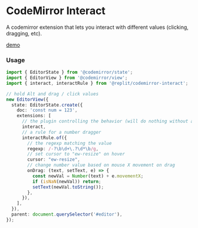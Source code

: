 # CodeMirror Interact

A codemirror extension that lets you interact with different values (clicking, dragging, etc).

[demo](https://replit.com/@slmjkdbtl/codemirror-interact)

### Usage

```ts
import { EditorState } from '@codemirror/state';
import { EditorView } from '@codemirror/view';
import { interact, interactRule } from '@replit/codemirror-interact';

// hold Alt and drag / click values
new EditorView({
  state: EditorState.create({
    doc: 'const num = 123',
    extensions: [
      // the plugin controlling the behavior (will do nothing without any interactRule)
      interact,
      // a rule for a number dragger
      interactRule.of({
        // the regexp matching the value
        regexp: /-?\b\d+\.?\d*\b/g,
        // set cursor to "ew-resize" on hover
        cursor: "ew-resize",
        // change number value based on mouse X movement on drag
        onDrag: (text, setText, e) => {
          const newVal = Number(text) + e.movementX;
          if (isNaN(newVal)) return;
          setText(newVal.toString());
        },
      }),
    ],
  }),
  parent: document.querySelector('#editor'),
});

```
